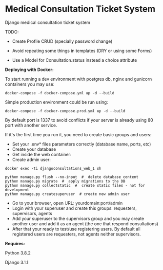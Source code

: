 
# Medical Consultation Ticket System

  

Django medical consultation ticket system

TODO:

- Create Profile CRUD (specially password change)

- Avoid repeating some things in templates (DRY or using some Forms)

- Use a Model for Consultation.status instead a choice attribute

  

**Deploying with Docker:**

To start running a dev environment with postgres db, nginx and gunicorn containers you may use:

```
docker-compose -f docker-compose.yml up -d --build
```

Simple production environment could be run using:
```
docker-compose -f docker-compose.prod.yml up -d --build
```
By default port is 1337 to avoid conflicts if your server is already using 80 port with another service.

If it's the first time you run it, you need to create basic groups and users:
- Set your .env* files parameters correctly (database name, ports, etc)
- Create your database
- Get inside the web container:
- Create admin user:
    
```
docker exec -ti djangoconsultations_web_1 sh

python manage.py flush --no-input  #  delete database content
python manage.py migrate  #  apply migrations to the DB
python manage.py collectstatic  #  create static files - not for development -
python manage.py createsuperuser  # create new admin user
```
- Go to your browser, open URL: yourdomain:port/admin
- Login with your superuser and create this groups: requesters, supervisors, agents
- Add your superuser to the supervisors group and you may create another user and add it as an agent (the one that respond consultations)
- After that your ready to test/use registering users. By default all registered users are requesters, not agents neither supervisors.


**Requires:**

  

Python 3.8.2

Django 3.1.1
